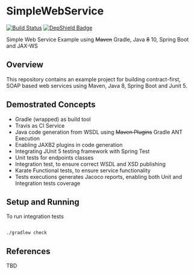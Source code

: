 # SimpleWebService

[![Build Status](https://travis-ci.org/PabloNicolasDiaz/SimpleWebService.svg?branch=master)](https://travis-ci.org/PabloNicolasDiaz/SimpleWebService)
[![DepShield Badge](https://depshield.sonatype.org/badges/PabloNicolasDiaz/SimpleWebService/depshield.svg)](https://depshield.github.io)

Simple Web Service Example using ~~Maven~~ Gradle, Java ~~8~~ 10, Spring Boot and JAX-WS

## Overview

This repository contains an example project for building contract-first, SOAP based web services using Maven, Java 8, Spring Boot and Junit 5. 

## Demostrated Concepts

* Gradle (wrapped) as build tool 
* Travis as CI Service
* Java code generation from WSDL using ~~Maven Plugins~~ Gradle ANT Execution
* Enabling JAXB2 plugins in code generation
* Integrating JUnit 5 testing framework with Spring Test
* Unit tests for endpoints classes
* Integration test, to ensure correct WSDL and XSD publishing
* Karate Functional tests, to ensure service functionality
* Tests executions generates Jacoco reports, enabling both Unit and Integration tests coverage 

## Setup and Running

To run integration tests
```

./gradlew check

```

## References

TBD

  
